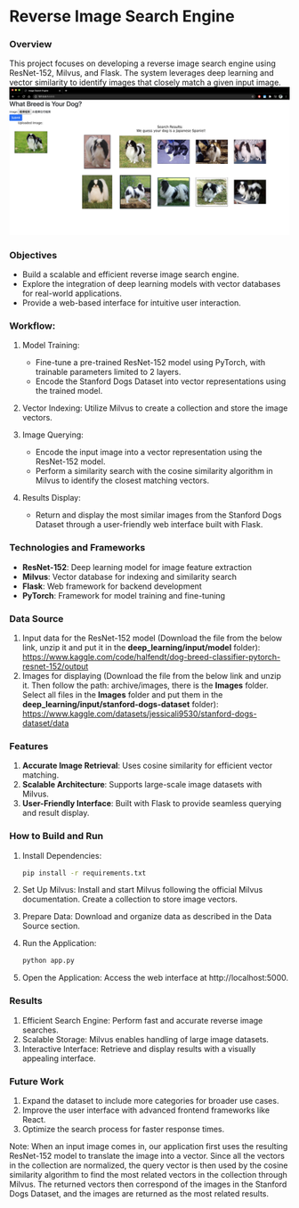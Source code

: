 
# Reverse Image Search Engine
### Overview
This project focuses on developing a reverse image search engine using ResNet-152, Milvus, and Flask. The system leverages deep learning and vector similarity to identify images that closely match a given input image.
![Website Screeshot](static/screenshot.png)

### Objectives
* Build a scalable and efficient reverse image search engine.
* Explore the integration of deep learning models with vector databases for real-world applications.
* Provide a web-based interface for intuitive user interaction.

### Workflow:
1. Model Training:
      * Fine-tune a pre-trained ResNet-152 model using PyTorch, with trainable parameters limited to 2 layers.
      * Encode the Stanford Dogs Dataset into vector representations using the trained model.

2. Vector Indexing:
   Utilize Milvus to create a collection and store the image vectors.

3. Image Querying:
   * Encode the input image into a vector representation using the ResNet-152 model.
   * Perform a similarity search with the cosine similarity algorithm in Milvus to identify the closest matching vectors.

4. Results Display:
   * Return and display the most similar images from the Stanford Dogs Dataset through a user-friendly web interface built with Flask.

### Technologies and Frameworks
- **ResNet-152**: Deep learning model for image feature extraction
- **Milvus**: Vector database for indexing and similarity search
- **Flask**: Web framework for backend development
- **PyTorch**: Framework for model training and fine-tuning

### Data Source
1. Input data for the ResNet-152 model (Download the file from the below link, unzip it and put it in the **deep_learning/input/model** folder):
   https://www.kaggle.com/code/halfendt/dog-breed-classifier-pytorch-resnet-152/output
2. Images for displaying (Download the file from the below link and unzip it. Then follow the path: archive/images, there is the **Images** folder. Select all files in the **Images** folder and put them in the **deep_learning/input/stanford-dogs-dataset** folder):
   https://www.kaggle.com/datasets/jessicali9530/stanford-dogs-dataset/data


### Features
1. **Accurate Image Retrieval**: Uses cosine similarity for efficient vector matching.
2. **Scalable Architecture**: Supports large-scale image datasets with Milvus.
3. **User-Friendly Interface**: Built with Flask to provide seamless querying and result display.

### How to Build and Run
1. Install Dependencies:
   ```bash
   pip install -r requirements.txt  
   ```

2. Set Up Milvus:
Install and start Milvus following the official Milvus documentation.
Create a collection to store image vectors.

3. Prepare Data:
Download and organize data as described in the Data Source section.

4. Run the Application:
   ```bash
   python app.py 
   ``` 
4. Open the Application:
Access the web interface at http://localhost:5000.

### Results
1. Efficient Search Engine: Perform fast and accurate reverse image searches.
2. Scalable Storage: Milvus enables handling of large image datasets.
3. Interactive Interface: Retrieve and display results with a visually appealing interface.

### Future Work
1. Expand the dataset to include more categories for broader use cases.
2. Improve the user interface with advanced frontend frameworks like React.
3. Optimize the search process for faster response times.


Note: When an input image comes in, our application first uses the resulting ResNet-152 model to translate the image into a vector. Since all the vectors in the collection are normalized, the query vector is then used by the cosine similarity algorithm to find the most related vectors in the collection through Milvus. The returned vectors then correspond of the images in the Stanford Dogs Dataset, and the images are returned as the most related results.